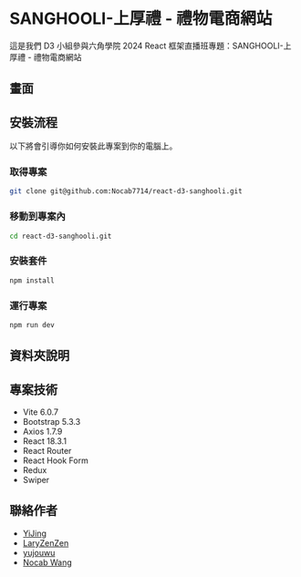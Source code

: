 # SANGHOOLI-上厚禮 - 禮物電商網站

這是我們 D3 小組參與六角學院 2024 React 框架直播班專題：SANGHOOLI-上厚禮 - 禮物電商網站

## 畫面

<!-- 需要電腦版與手機板的圖片 -->
<!-- ![圖片標題 ](圖片網址) -->
<!-- ![圖片標題 ](圖片網址) -->
<!-- ![圖片標題 ](圖片網址) -->

## 安裝流程

以下將會引導你如何安裝此專案到你的電腦上。

### 取得專案

```bash
git clone git@github.com:Nocab7714/react-d3-sanghooli.git
```

### 移動到專案內

```bash
cd react-d3-sanghooli.git
```

### 安裝套件

```bash
npm install
```

### 運行專案

```bash
npm run dev
```

## 資料夾說明

<!-- - assets - 靜態資源放置處
  - img - 圖片資源放置處
  - scss - scss 資源放置處
    - base - 基礎設定資源放置處
    - components - 元件樣式資源放置處
    - layout - 佈局資源放置處
    - pages - 頁面資源放置處
    - utils - 變數、通用類別資源放置處
    - plugins - 插件樣式資源放置處
- components 元件資源放置處
- layout - 佈局資源放置處
- pages - 頁面資源放置處
- plugins - 插件資源放置處 -->

## 專案技術

<!-- 部分技術待補上版本 -->
- Vite 6.0.7
- Bootstrap 5.3.3
- Axios 1.7.9
- React 18.3.1
- React Router
- React Hook Form
- Redux
- Swiper
<!-- 技術內容待更新，下方為保留 -->
<!-- - AOS 3.0.0-beta.6 -->
<!-- - GSAP 3.12.5 -->

## 聯絡作者

- [YiJing](https://github.com/YJC0731)
- [LaryZenZen](https://github.com/LaryZenZen)
- [yujouwu](https://github.com/yujouwu)
- [Nocab Wang](https://github.com/Nocab7714)
